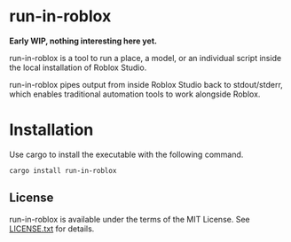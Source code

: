# run-in-roblox
**Early WIP, nothing interesting here yet.**

run-in-roblox is a tool to run a place, a model, or an individual script inside the local installation of Roblox Studio.

run-in-roblox pipes output from inside Roblox Studio back to stdout/stderr, which enables traditional automation tools to work alongside Roblox.

# Installation

Use cargo to install the executable with the following command.

```
cargo install run-in-roblox
```

## License
run-in-roblox is available under the terms of the MIT License. See [LICENSE.txt](LICENSE.txt) for details.